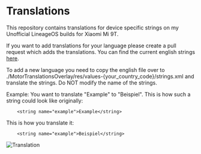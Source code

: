 Translations
=========================================

This repository contains translations for device specific strings on my Unofficial LineageOS builds for Xiaomi Mi 9T.

If you want to add translations for your language please create a pull request which adds the translations.
You can find the current english strings [here](https://github.com/xiaomi-sm6150/android_device_xiaomi_davinci/blob/lineage-20/motor/res/values/strings.xml).

To add a new language you need to copy the english file over to ./MotorTranslationsOverlay/res/values-{your_country_code}/strings.xml and translate the strings. Do NOT modify the name of the strings.

Example:
You want to translate "Example" to "Beispiel".
This is how such a string could look like originally:
```
    <string name="example">Example</string>
```
This is how you translate it:
```
    <string name="example">Beispiel</string>
```

![Translation](https://media.giphy.com/media/vrcxO2t1CLV0k/giphy.gif)
